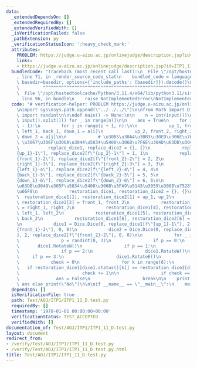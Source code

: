 ```yaml
---
data:
  _extendedDependsOn: []
  _extendedRequiredBy: []
  _extendedVerifiedWith: []
  _isVerificationFailed: false
  _pathExtension: py
  _verificationStatusIcon: ':heavy_check_mark:'
  attributes:
    PROBLEM: https://judge.u-aizu.ac.jp/onlinejudge/description.jsp?id=ITP1_11_D&lang=ja
    links:
    - https://judge.u-aizu.ac.jp/onlinejudge/description.jsp?id=ITP1_11_D&lang=ja
  bundledCode: "Traceback (most recent call last):\n  File \"/opt/hostedtoolcache/Python/3.11.4/x64/lib/python3.11/site-packages/onlinejudge_verify/documentation/build.py\"\
    , line 71, in _render_source_code_stat\n    bundled_code = language.bundle(stat.path,\
    \ basedir=basedir, options={'include_paths': [basedir]}).decode()\n          \
    \         ^^^^^^^^^^^^^^^^^^^^^^^^^^^^^^^^^^^^^^^^^^^^^^^^^^^^^^^^^^^^^^^^^^^^^^^^^^^^^^^^^\n\
    \  File \"/opt/hostedtoolcache/Python/3.11.4/x64/lib/python3.11/site-packages/onlinejudge_verify/languages/python.py\"\
    , line 96, in bundle\n    raise NotImplementedError\nNotImplementedError\n"
  code: "# verification-helper: PROBLEM https://judge.u-aizu.ac.jp/onlinejudge/description.jsp?id=ITP1_11_D&lang=ja\n\
    \nimport sys\nsys.path.append(\"../../../\")\n\nfrom Math import Dice\nfrom random\
    \ import randint\n\n\ndef main() -> None:\n\n    n = int(input())\n    a = [list(map(int,\
    \ input().split())) for _ in range(n)]\n\n    ans = True\n    for i in range(n\
    \ - 1):\n        for j in range(i + 1, n):\n\n            up_1, front_1, right_1,\
    \ left_1, back_1, down_1 = a[i]\n            up_2, front_2, right_2, left_2, back_2,\
    \ down_2 = a[j]\n\n            # \u30B5\u30A4\u30B3\u30ED\u306E\u76EE\u304C 1~6\
    \ \u3067\u306F\u306A\u3044\u5834\u5408\u306B\u7F6E\u304D\u63DB\u3048\u308B\n \
    \           replace_dice1, replace_dice2 = {}, {}\n            replace_dice1[f\"\
    {up_1}-1\"], replace_dice2[f\"{up_2}-1\"] = 1, 1\n            replace_dice1[f\"\
    {front_1}-2\"], replace_dice2[f\"{front_2}-2\"] = 2, 2\n            replace_dice1[f\"\
    {right_1}-3\"], replace_dice2[f\"{right_2}-3\"] = 3, 3\n            replace_dice1[f\"\
    {left_1}-4\"], replace_dice2[f\"{left_2}-4\"] = 4, 4\n            replace_dice1[f\"\
    {back_1}-5\"], replace_dice2[f\"{back_2}-5\"] = 5, 5\n            replace_dice1[f\"\
    {down_1}-6\"], replace_dice2[f\"{down_2}-6\"] = 6, 6\n\n            # \u7F6E\u304D\
    \u63DB\u3048\u305F\u5834\u5408\u306B\u5FA9\u5143\u3059\u308B\u7528\u306E\u8F9E\
    \u66F8\n            restoration_dice1, restoration_dice2 = {}, {}\n          \
    \  restoration_dice1[1], restoration_dice2[1] = up_1, up_2\n            restoration_dice1[2],\
    \ restoration_dice2[2] = front_1, front_2\n            restoration_dice1[3], restoration_dice2[3]\
    \ = right_1, right_2\n            restoration_dice1[4], restoration_dice2[4] =\
    \ left_1, left_2\n            restoration_dice1[5], restoration_dice2[5] = back_1,\
    \ back_2\n            restoration_dice1[6], restoration_dice2[6] = down_1, down_2\n\
    \n            dice1 = Dice.Dice(0, replace_dice1[f\"{up_1}-1\"], 2, replace_dice1[f\"\
    {front_1}-2\"], 0, 0)\n            dice2 = Dice.Dice(0, replace_dice2[f\"{up_2}-1\"\
    ], 2, replace_dice2[f\"{front_2}-2\"], 0, 0)\n\n            for _ in range(1000):\n\
    \                p = randint(0, 3)\n                if p == 0:\n             \
    \       dice1.RotateN()\n                if p == 1:\n                    dice1.RotateS()\n\
    \                if p == 2:\n                    dice1.RotateW()\n           \
    \     if p == 3:\n                    dice1.RotateE()\n                \n    \
    \            check = 0\n                for k in range(6):\n                 \
    \   if restoration_dice1[dice1.status()[k]] == restoration_dice2[dice2.status()[k]]:\n\
    \                        check += 1\n\n                if check == 6:\n      \
    \              ans = False\n                    break\n\n    print(\"Yes\") if\
    \ ans else print(\"No\")\n\n\nif __name__ == \"__main__\":\n    main()"
  dependsOn: []
  isVerificationFile: true
  path: Test/AOJ/ITP1/ITP1_11_D.test.py
  requiredBy: []
  timestamp: '1970-01-01 00:00:00+00:00'
  verificationStatus: TEST_ACCEPTED
  verifiedWith: []
documentation_of: Test/AOJ/ITP1/ITP1_11_D.test.py
layout: document
redirect_from:
- /verify/Test/AOJ/ITP1/ITP1_11_D.test.py
- /verify/Test/AOJ/ITP1/ITP1_11_D.test.py.html
title: Test/AOJ/ITP1/ITP1_11_D.test.py
---
```

